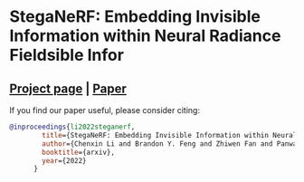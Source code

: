# StegaNeRF: Embedding Invisible Information within Neural Radiance Fieldsible Infor

## [Project page](https://xggnet.github.io/StegaNeRF/) | [Paper](https://xggnet.github.io/StegaNeRF)


If you find our paper useful, please consider citing:
```bibtex
@inproceedings{li2022steganerf,
        title={StegaNeRF: Embedding Invisible Information within Neural Radiance Fields},
        author={Chenxin Li and Brandon Y. Feng and Zhiwen Fan and Panwang Pan and Zhangyang Wang},
        booktitle={arxiv},
        year={2022}
      }
```